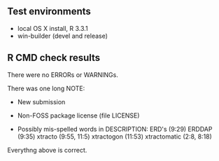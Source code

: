 ## Test environments
* local OS X install, R 3.3.1
* win-builder (devel and release)

## R CMD check results
There were no ERRORs or WARNINGs. 

There was one long NOTE:

* New submission

* Non-FOSS package license (file LICENSE)

* Possibly mis-spelled words in DESCRIPTION:
  ERD's (9:29)
  ERDDAP (9:35)
  xtracto (9:55, 11:5)
  xtractogon (11:53)
  xtractomatic (2:8, 8:18)

Everythng above is correct.
